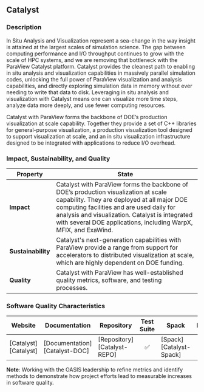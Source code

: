 ## Catalyst

### Description

In Situ Analysis and Visualization represent a sea-change in the way insight is attained at the largest scales of simulation science. The gap between computing performance and I/O throughput continues to grow with the scale of HPC systems, and we are removing that bottleneck with the ParaView Catalyst platform. Catalyst provides the cleanest path to enabling in situ analysis and visualization capabilities in massively parallel simulation codes, unlocking the full power of ParaView visualization and analysis capabilities, and directly exploring simulation data in memory without ever needing to write that data to disk. Leveraging in situ analysis and visualization with Catalyst means one can visualize more time steps, analyze data more deeply, and use fewer computing resources.

Catalyst with ParaView forms the backbone of DOE’s production visualization at scale capability. Together they provide a set of C++ libraries for general-purpose visualization, a production visualization tool designed to support visualization at scale, and an in situ visualization infrastructure designed to be integrated with applications to reduce I/O overhead.

### Impact, Sustainability, and Quality

<table class="isq_table">
  <thead>
    <tr>
      <th>Property</th>
      <th style="text-align: center">State</th>
    </tr>
  </thead>
  <tbody>
    <tr>
      <td>
        <strong>Impact</strong>
      </td>
      <td>
        Catalyst with ParaView forms the backbone of DOE’s production visualization at scale capability. They are deployed at all major DOE computing facilities and are used daily for analysis and visualization. Catalyst is integrated with several DOE applications, including WarpX, MFIX, and ExaWind.
      </td>
    </tr>
    <tr>
      <td>
        <strong>Sustainability</strong>
      </td>
      <td>
        Catalyst's next-generation capabilities with ParaView provide a range from support for accelerators to distributed visualization at scale, which are highly dependent on DOE funding.
      </td>
    </tr>
    <tr>
      <td>
        <strong>Quality</strong>
      </td>
      <td>
        Catalyst with ParaView has well-established quality metrics, software, and testing processes.
      </td>
    </tr>
  </tbody>
</table>

### Software Quality Characteristics

<table class="status_table">
  <thead>
    <tr>
      <th style="text-align: center">Website</th>
      <th style="text-align: center">Documentation</th>
      <th style="text-align: center">Repository</th>
      <th style="text-align: center">Test Suite</th>
      <th style="text-align: center">Spack</th>
      <th style="text-align: center">E4S</th>
      <th style="text-align: center">Smoke Test</th>
    </tr>
  </thead>
  <tbody>
    <tr>
      <td markdown="span">
        [Catalyst][Catalyst]
      </td><!-- Website -->
      <td markdown="span">
        [Documentation][Catalyst-DOC]
      </td><!-- Documentation -->
      <td markdown="span">
        [Repository][Catalyst-REPO]
      </td><!-- Repository -->
      <td style="text-align: center" markdown="span">✅</td><!-- Test Suite -->
      <td markdown="span">
        [Spack][Catalyst-Spack]
      </td><!-- Spack -->
      <td style="text-align: center" markdown="span">✅</td><!-- E4S -->
      <td style="text-align: center" markdown="span">🚫</td><!-- Smoke Test -->
    </tr>
  </tbody>
</table>

**Note**: Working with the OASIS leadership to refine metrics and identify methods to demonstrate how project efforts lead to measurable increases in software quality.

[Catalyst]: https://www.paraview.org/insitu/
[Catalyst-DOC]: https://docs.paraview.org/en/latest/Catalyst/index.html
[Catalyst-REPO]: https://gitlab.kitware.com/paraview/catalyst
[Catalyst-Spack]: https://github.com/spack/spack/tree/develop/var/spack/repos/builtin/packages/libcatalyst
